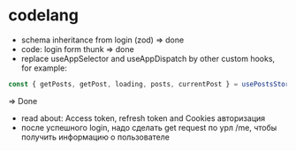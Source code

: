 # codelang

- schema inheritance from login (zod) => done
- code: login form thunk => done
- replace useAppSelector and useAppDispatch by other custom hooks, for example:

```ts
const { getPosts, getPost, loading, posts, currentPost } = usePostsStore();
```

=> Done

- read about: Access token, refresh token and Cookies авторизация
- после успешного login, надо сделать get request по урл /me, чтобы получить информацию о пользователе
